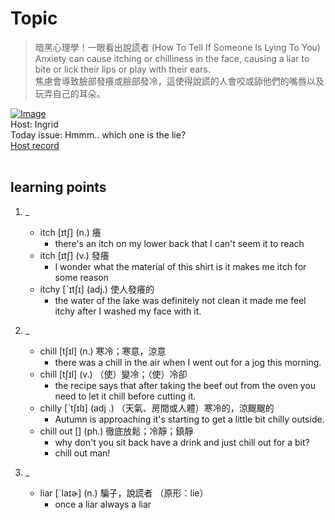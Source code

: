 # Topic

> 暗黑心理學！一眼看出說謊者 (How To Tell If Someone Is Lying To You) <br>
> Anxiety can cause itching or chilliness in the face, causing a liar to bite or lick their lips or play with their ears. <br>
> 焦慮會導致臉部發癢或臉部發冷，這使得說謊的人會咬或舔他們的嘴唇以及玩弄自己的耳朵。 <br>

[![Image](https://cdn.voicetube.com/assets/thumbnails/inCrfLE6jFw.jpg)](https://www.youtube.com/embed/inCrfLE6jFw?rel=0&showinfo=0&cc_load_policy=0&controls=1&autoplay=1&iv_load_policy=3&playsinline=1&wmode=transparent&start=43&end=52&enablejsapi=1&origin=https://tw.voicetube.com&widgetid=1)<br>
Host: Ingrid
<br>Today issue: Hmmm.. which one is the lie?
<br>
[Host record](https://cdn.voicetube.com/everyday_records/4536/1597081795.mp3)
<br><br>
## learning points
1. _
	* itch [ɪtʃ] (n.) 癢
		- there's an itch on my lower back that I can't seem it to reach
	* itch [ɪtʃ] (v.) 發癢
		- I wonder what the material of this shirt is it makes me itch for some reason
	* itchy [ˋɪtʃɪ] (adj.) 使人發癢的
		- the water of the lake was definitely not clean it made me feel itchy after I washed my face with it.

2. _
	* chill [tʃɪl] (n.) 寒冷；寒意，涼意
		- there was a chill in the air when I went out for a jog this morning.
	* chill [tʃɪl] (v.) （使）變冷；（使）冷卻
		- the recipe says that after taking the beef out from the oven you need to let it chill before cutting it.
	* chilly [ˋtʃɪlɪ] (adj .) （天氣、房間或人體）寒冷的，涼颼颼的
		- Autumn is approaching it's starting to get a little bit chilly outside.
	* chill out  [] (ph.) 徹底放鬆；冷靜；鎮靜
		- why don't you sit back have a drink and just chill out for a bit?
		- chill out man!

3. _
	* liar [ˋlaɪɚ] (n.) 騙子，說謊者 （原形：lie）
		- once a liar always a liar

